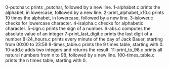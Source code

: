 0-putchar.c prints _putchar, followed by a new line.
1-alphabet.c prints the alphabet, in lowercase, followed by a new line.
2-print_alphabet_x10.c prints 10 times the alphabet, in lowercase, followed by a new line.
3-islower.c checks for lowercase character.
4-isalpha.c checks for alphabetic character.
5-sign.c prints the sign of a number.
6-abs.c computes the absolute value of an integer
7-print_last_digit.c prints the last digit of a number
8-24_hours.c prints every minute of the day of Jack Bauer, starting from 00:00 to 23:59
9-times_table.c prints the 9 times table, starting with 0.
10-add.c adds two integers and returns the result.
11-print_to_98.c prints all natural numbers from n to 98, followed by a new line.
100-times_table.c prints the n times table, starting with 0.
